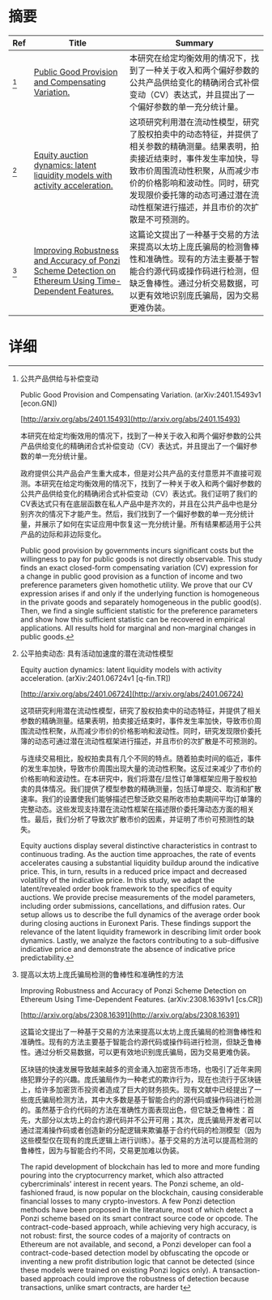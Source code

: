 # 摘要

| Ref | Title | Summary |
| --- | --- | --- |
| [^1] | [Public Good Provision and Compensating Variation.](http://arxiv.org/abs/2401.15493) | 本研究在给定均衡效用的情况下，找到了一种关于收入和两个偏好参数的公共产品供给变化的精确闭合式补偿变动（CV）表达式，并且提出了一个偏好参数的单一充分统计量。 |
| [^2] | [Equity auction dynamics: latent liquidity models with activity acceleration.](http://arxiv.org/abs/2401.06724) | 这项研究利用潜在流动性模型，研究了股权拍卖中的动态特征，并提供了相关参数的精确测量。结果表明，拍卖接近结束时，事件发生率加快，导致市价周围流动性积聚，从而减少市价的价格影响和波动性。同时，研究发现限价委托簿的动态可通过潜在流动性框架进行描述，并且市价的次扩散是不可预测的。 |
| [^3] | [Improving Robustness and Accuracy of Ponzi Scheme Detection on Ethereum Using Time-Dependent Features.](http://arxiv.org/abs/2308.16391) | 这篇论文提出了一种基于交易的方法来提高以太坊上庞氏骗局的检测鲁棒性和准确性。现有的方法主要基于智能合约源代码或操作码进行检测，但缺乏鲁棒性。通过分析交易数据，可以更有效地识别庞氏骗局，因为交易更难伪装。 |

# 详细

[^1]: 公共产品供给与补偿变动

    Public Good Provision and Compensating Variation. (arXiv:2401.15493v1 [econ.GN])

    [http://arxiv.org/abs/2401.15493](http://arxiv.org/abs/2401.15493)

    本研究在给定均衡效用的情况下，找到了一种关于收入和两个偏好参数的公共产品供给变化的精确闭合式补偿变动（CV）表达式，并且提出了一个偏好参数的单一充分统计量。

    

    政府提供公共产品会产生重大成本，但是对公共产品的支付意愿并不直接可观测。本研究在给定均衡效用的情况下，找到了一种关于收入和两个偏好参数的公共产品供给变化的精确闭合式补偿变动（CV）表达式。我们证明了我们的CV表达式只有在底层函数在私人产品中是齐次的，并且在公共产品中也是分别齐次的情况下才能产生。然后，我们找到了一个偏好参数的单一充分统计量，并展示了如何在实证应用中恢复这一充分统计量。所有结果都适用于公共产品的边际和非边际变化。

    Public good provision by governments incurs significant costs but the willingness to pay for public goods is not directly observable. This study finds an exact closed-form compensating variation (CV) expression for a change in public good provision as a function of income and two preference parameters given homothetic utility. We prove that our CV expression arises if and only if the underlying function is homogeneous in the private goods and separately homogeneous in the public good(s). Then, we find a single sufficient statistic for the preference parameters and show how this sufficient statistic can be recovered in empirical applications. All results hold for marginal and non-marginal changes in public goods.
    
[^2]: 公平拍卖动态: 具有活动加速度的潜在流动性模型

    Equity auction dynamics: latent liquidity models with activity acceleration. (arXiv:2401.06724v1 [q-fin.TR])

    [http://arxiv.org/abs/2401.06724](http://arxiv.org/abs/2401.06724)

    这项研究利用潜在流动性模型，研究了股权拍卖中的动态特征，并提供了相关参数的精确测量。结果表明，拍卖接近结束时，事件发生率加快，导致市价周围流动性积聚，从而减少市价的价格影响和波动性。同时，研究发现限价委托簿的动态可通过潜在流动性框架进行描述，并且市价的次扩散是不可预测的。

    

    与连续交易相比，股权拍卖具有几个不同的特点。随着拍卖时间的临近，事件的发生率加快，导致市价周围出现大量的流动性积聚。这反过来减少了市价的价格影响和波动性。在本研究中，我们将潜在/显性订单簿框架应用于股权拍卖的具体情况。我们提供了模型参数的精确测量，包括订单提交、取消和扩散速率。我们的设置使我们能够描述巴黎泛欧交易所收市拍卖期间平均订单簿的完整动态。这些发现支持潜在流动性框架在描述限价委托簿动态方面的相关性。最后，我们分析了导致次扩散市价的因素，并证明了市价可预测性的缺失。

    Equity auctions display several distinctive characteristics in contrast to continuous trading. As the auction time approaches, the rate of events accelerates causing a substantial liquidity buildup around the indicative price. This, in turn, results in a reduced price impact and decreased volatility of the indicative price. In this study, we adapt the latent/revealed order book framework to the specifics of equity auctions. We provide precise measurements of the model parameters, including order submissions, cancellations, and diffusion rates. Our setup allows us to describe the full dynamics of the average order book during closing auctions in Euronext Paris. These findings support the relevance of the latent liquidity framework in describing limit order book dynamics. Lastly, we analyze the factors contributing to a sub-diffusive indicative price and demonstrate the absence of indicative price predictability.
    
[^3]: 提高以太坊上庞氏骗局检测的鲁棒性和准确性的方法

    Improving Robustness and Accuracy of Ponzi Scheme Detection on Ethereum Using Time-Dependent Features. (arXiv:2308.16391v1 [cs.CR])

    [http://arxiv.org/abs/2308.16391](http://arxiv.org/abs/2308.16391)

    这篇论文提出了一种基于交易的方法来提高以太坊上庞氏骗局的检测鲁棒性和准确性。现有的方法主要基于智能合约源代码或操作码进行检测，但缺乏鲁棒性。通过分析交易数据，可以更有效地识别庞氏骗局，因为交易更难伪装。

    

    区块链的快速发展导致越来越多的资金涌入加密货币市场，也吸引了近年来网络犯罪分子的兴趣。庞氏骗局作为一种老式的欺诈行为，现在也流行于区块链上，给许多加密货币投资者造成了巨大的财务损失。现有文献中已经提出了一些庞氏骗局检测方法，其中大多数是基于智能合约的源代码或操作码进行检测的。虽然基于合约代码的方法在准确性方面表现出色，但它缺乏鲁棒性：首先，大部分以太坊上的合约源代码并不公开可用；其次，庞氏骗局开发者可以通过混淆操作码或者创造新的分配逻辑来欺骗基于合约代码的检测模型（因为这些模型仅在现有的庞氏逻辑上进行训练）。基于交易的方法可以提高检测的鲁棒性，因为与智能合约不同，交易更加难以伪装。

    The rapid development of blockchain has led to more and more funding pouring into the cryptocurrency market, which also attracted cybercriminals' interest in recent years. The Ponzi scheme, an old-fashioned fraud, is now popular on the blockchain, causing considerable financial losses to many crypto-investors. A few Ponzi detection methods have been proposed in the literature, most of which detect a Ponzi scheme based on its smart contract source code or opcode. The contract-code-based approach, while achieving very high accuracy, is not robust: first, the source codes of a majority of contracts on Ethereum are not available, and second, a Ponzi developer can fool a contract-code-based detection model by obfuscating the opcode or inventing a new profit distribution logic that cannot be detected (since these models were trained on existing Ponzi logics only). A transaction-based approach could improve the robustness of detection because transactions, unlike smart contracts, are harder t
    

